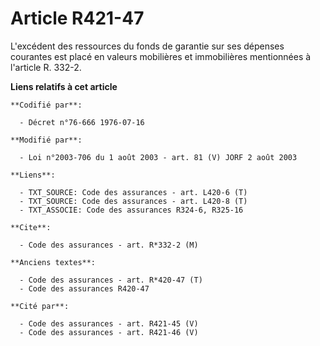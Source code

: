 # Article R421-47

L'excédent des ressources du fonds de garantie sur ses dépenses courantes est placé en valeurs mobilières et immobilières
mentionnées à l'article R. 332-2.

**Liens relatifs à cet article**

	**Codifié par**:

	  - Décret n°76-666 1976-07-16

	**Modifié par**:

	  - Loi n°2003-706 du 1 août 2003 - art. 81 (V) JORF 2 août 2003

	**Liens**:

	  - TXT_SOURCE: Code des assurances - art. L420-6 (T)
	  - TXT_SOURCE: Code des assurances - art. L420-8 (T)
	  - TXT_ASSOCIE: Code des assurances R324-6, R325-16

	**Cite**:

	  - Code des assurances - art. R*332-2 (M)

	**Anciens textes**:

	  - Code des assurances - art. R*420-47 (T)
	  - Code des assurances R420-47

	**Cité par**:

	  - Code des assurances - art. R421-45 (V)
	  - Code des assurances - art. R421-46 (V)
